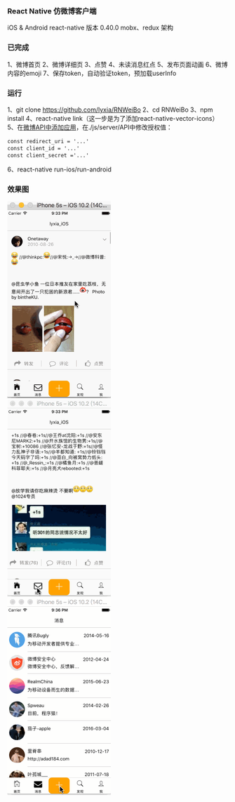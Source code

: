 ### React Native 仿微博客户端
iOS & Android
react-native 版本 0.40.0
mobx、redux 架构
### 已完成
1、微博首页
2、微博详细页
3、点赞
4、未读消息红点
5、发布页面动画
6、微博内容的emoji
7、保存token，自动验证token，预加载userInfo
### 运行
1、git clone https://github.com/lyxia/RNWeiBo
2、cd RNWeiBo
3、npm install
4、react-native link（这一步是为了添加react-native-vector-icons）
5、在[微博API中添加应用](http://open.weibo.com/wiki/%E5%BE%AE%E5%8D%9AAPI)，在./js/server/API中修改授权值：
```
const redirect_uri = '...'
const client_id = '...'
const client_secret ='...'
```
6、react-native run-ios/run-android
### 效果图
![Demo Gif](images/demo1.gif)</br>
![Demo Gif](images/demo2.gif)</br>
![Demo Gif](images/demo3.gif)</br>

